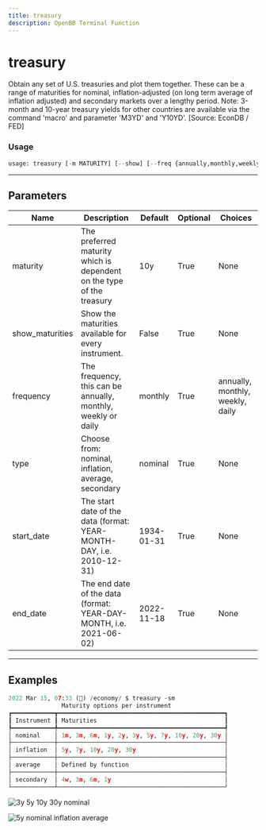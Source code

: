 ```yaml
---
title: treasury
description: OpenBB Terminal Function
---
```


# treasury

Obtain any set of U.S. treasuries and plot them together. These can be a range of maturities for nominal, inflation-adjusted (on long term average of inflation adjusted) and secondary markets over a lengthy period. Note: 3-month and 10-year treasury yields for other countries are available via the command 'macro' and parameter 'M3YD' and 'Y10YD'. [Source: EconDB / FED]

### Usage 
```python
usage: treasury [-m MATURITY] [--show] [--freq {annually,monthly,weekly,daily}] [-t TYPE] [-s START_DATE] [-e END_DATE]
```

---
## Parameters

| Name | Description | Default | Optional | Choices |
| ---- | ----------- | ------- | -------- | ------- |
| maturity | The preferred maturity which is dependent on the type of the treasury | 10y | True | None |
| show_maturities | Show the maturities available for every instrument. | False | True | None |
| frequency | The frequency, this can be annually, monthly, weekly or daily | monthly | True | annually, monthly, weekly, daily |
| type | Choose from: nominal, inflation, average, secondary | nominal | True | None |
| start_date | The start date of the data (format: YEAR-MONTH-DAY, i.e. 2010-12-31) | 1934-01-31 | True | None |
| end_date | The end date of the data (format: YEAR-DAY-MONTH, i.e. 2021-06-02) | 2022-11-18 | True | None |


---
## Examples

```python
2022 Mar 15, 07:33 (🦋) /economy/ $ treasury -sm
               Maturity options per instrument
┏━━━━━━━━━━━━┳━━━━━━━━━━━━━━━━━━━━━━━━━━━━━━━━━━━━━━━━━━━━━━━┓
┃ Instrument ┃ Maturities                                    ┃
┡━━━━━━━━━━━━╇━━━━━━━━━━━━━━━━━━━━━━━━━━━━━━━━━━━━━━━━━━━━━━━┩
│ nominal    │ 1m, 3m, 6m, 1y, 2y, 3y, 5y, 7y, 10y, 20y, 30y │
├────────────┼───────────────────────────────────────────────┤
│ inflation  │ 5y, 7y, 10y, 20y, 30y                         │
├────────────┼───────────────────────────────────────────────┤
│ average    │ Defined by function                           │
├────────────┼───────────────────────────────────────────────┤
│ secondary  │ 4w, 3m, 6m, 1y                                │
└────────────┴───────────────────────────────────────────────┘
```

![3y 5y 10y 30y nominal](https://user-images.githubusercontent.com/46355364/158575884-8ec4e1dc-fb5b-4440-be4b-5e1dcd6d2a5e.png)

![5y nominal inflation average](https://user-images.githubusercontent.com/46355364/158575921-ff7c387c-8eb6-4716-80c4-f4c5121633f2.png)

